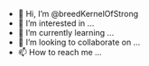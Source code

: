 - 👋 Hi, I’m @breedKernelOfStrong
- 👀 I’m interested in ...
- 🌱 I’m currently learning ...
- 💞️ I’m looking to collaborate on ...
- 📫 How to reach me ...

<!---
breedKernelOfStrong/breedKernelOfStrong is a ✨ special ✨ repository because its `README.md` (this file) appears on your GitHub profile.
You can click the Preview link to take a look at your changes.
--->
